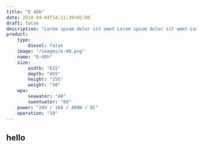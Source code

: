 ```yaml
---
title: "E 40h"
date: 2018-04-04T14:11:39+02:00
draft: false
description: "Lorem ipsum dolor sit amet Lorem ipsum dolor sit amet Lorem ipsum dolor sit amet"
product:
    type:
        diesel: false
    image: "/images/e-40.png"
    name: "E–40h"
    size:
        width: "615"
        depth: "455"
        height: "255"
        weight: "30"
    wpa:
        seawater: "40"
        sweetwater: "80"
    power: "24V / 16A / 400W / DC"
    operation: "10"
---
```


## hello ##